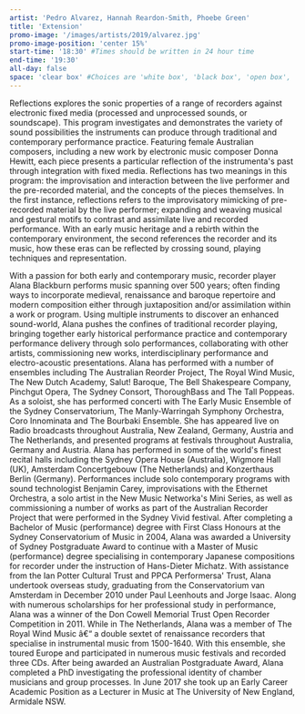 ```yaml
---
artist: 'Pedro Alvarez, Hannah Reardon-Smith, Phoebe Green'
title: 'Extension'
promo-image: '/images/artists/2019/alvarez.jpg'
promo-image-position: 'center 15%'
start-time: '18:30' #Times should be written in 24 hour time
end-time: '19:30'
all-day: false
space: 'clear box' #Choices are 'white box', 'black box', 'open box', 'grounds'
---
```

<!-- Description -->
Reflections explores the sonic properties of a range of recorders against electronic fixed media (processed and unprocessed sounds, or soundscape). This program investigates and demonstrates the variety of sound possibilities the instruments can produce through traditional and contemporary performance practice. Featuring female Australian composers, including a new work by electronic music composer Donna Hewitt, each piece presents a particular reflection of the instrumenta's past through integration with fixed media. Reflections has two meanings in this program: the improvisation and interaction between the live performer and the pre-recorded material, and the concepts of the pieces themselves. In the first instance, reflections refers to the improvisatory mimicking of pre-recorded material by the live performer; expanding and weaving musical and gestural motifs to contrast and assimilate live and recorded performance. With an early music heritage and a rebirth within the contemporary environment, the second references the recorder and its music, how these eras can be reflected by crossing sound, playing techniques and representation.

<!-- Bio -->
With a passion for both early and contemporary music, recorder player Alana Blackburn performs music spanning over 500 years; often finding ways to incorporate medieval, renaissance and baroque repertoire and modern composition either through juxtaposition and/or assimilation within a work or program. Using multiple instruments to discover an enhanced sound-world, Alana pushes the confines of traditional recorder playing, bringing together early historical performance practice and contemporary performance delivery through solo performances, collaborating with other artists, commissioning new works, interdisciplinary performance and electro-acoustic presentations.
Alana has performed with a number of ensembles including The Australian Reorder Project, The Royal Wind Music, The New Dutch Academy, Salut! Baroque, The Bell Shakespeare Company, Pinchgut Opera, The Sydney Consort, ThoroughBass and The Tall Poppeas. As a soloist, she has performed concerti with The Early Music Ensemble of the Sydney Conservatorium, The Manly-Warringah Symphony Orchestra, Coro Innominata and The Bourbaki Ensemble. She has appeared live on Radio broadcasts throughout Australia, New Zealand, Germany, Austria and The Netherlands, and presented programs at festivals throughout Australia, Germany and Austria. Alana has performed in some of the world's finest recital halls including the Sydney Opera House (Australia), Wigmore Hall (UK), Amsterdam Concertgebouw (The Netherlands) and Konzerthaus Berlin (Germany). Performances include solo contemporary programs with sound technologist Benjamin Carey, improvisations with the Ethernet Orchestra, a solo artist in the New Music Networka's Mini Series, as well as commissioning a number of works as part of the Australian Recorder Project that were performed in the Sydney Vivid festival.
After completing a Bachelor of Music (performance) degree with First Class Honours at the Sydney Conservatorium of Music in 2004, Alana was awarded a University of Sydney Postgraduate Award to continue with a Master of Music (performance) degree specialising in contemporary Japanese compositions for recorder under the instruction of Hans-Dieter Michatz. With assistance from the Ian Potter Cultural Trust and PPCA Performersa' Trust, Alana undertook overseas study, graduating from the Conservatorium van Amsterdam in December 2010 under Paul Leenhouts and Jorge Isaac. Along with numerous scholarships for her professional study in performance, Alana was a winner of the Don Cowell Memorial Trust Open Recorder Competition in 2011.
While in The Netherlands, Alana was a member of The Royal Wind Music â€“ a double sextet of renaissance recorders that specialise in instrumental music from 1500-1640. With this ensemble, she toured Europe and participated in numerous music festivals and recorded three CDs.
After being awarded an Australian Postgraduate Award, Alana completed a PhD investigating the professional identity of chamber musicians and group processes. In June 2017 she took up an Early Career Academic Position as a Lecturer in Music at The University of New England, Armidale NSW.
